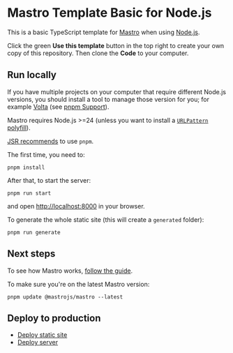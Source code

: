 # Mastro Template Basic for Node.js

This is a basic TypeScript template for [Mastro](https://mastrojs.github.io) when using [Node.js](https://nodejs.org).

Click the green **Use this template** button in the top right to create your own copy of this repository. Then clone the **Code** to your computer.

## Run locally

If you have multiple projects on your computer that require different Node.js versions, you should install a tool to manage those version for you; for example [Volta](https://volta.sh/) (see [pnpm Support](https://docs.volta.sh/advanced/pnpm)).

Mastro requires Node.js >=24 (unless you want to install a [`URLPattern` polyfill](https://www.npmjs.com/package/urlpattern-polyfill)).

[JSR recommends](https://jsr.io/docs/npm-compatibility#installing-and-using-jsr-packages) to use `pnpm`.

The first time, you need to:

    pnpm install

After that, to start the server:

    pnpm run start

and open <http://localhost:8000> in your browser.

To generate the whole static site (this will create a `generated` folder):

    pnpm run generate

## Next steps

To see how Mastro works, [follow the guide](https://mastrojs.github.io/guide/server-side-components-and-routing/).

To make sure you're on the latest Mastro version:

    pnpm update @mastrojs/mastro --latest


## Deploy to production

- [Deploy static site](https://mastrojs.github.io/guide/deploy/#deploy-static-site-with-ci%2Fcd)
- [Deploy server](https://mastrojs.github.io/guide/deploy/#deploy-server-to-production)
